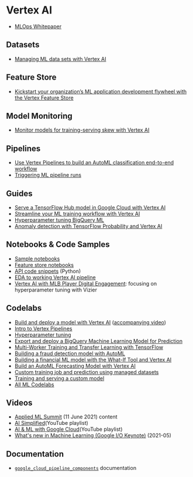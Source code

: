 # Vertex AI

- [MLOps Whitepaper](https://cloud.google.com/resources/mlops-whitepaper)

## Datasets
- [Managing ML data sets with Vertex AI](https://cloud.google.com/blog/products/ai-machine-learning/vertex-ai-how-to-create-and-manage-data-sets)

## Feature Store
- [Kickstart your organization’s ML application development flywheel with the Vertex Feature Store](https://cloud.google.com/blog/topics/developers-practitioners/kickstart-your-organizations-ml-application-development-flywheel-vertex-feature-store)

## Model Monitoring
- [Monitor models for training-serving skew with Vertex AI](https://cloud.google.com/blog/topics/developers-practitioners/monitor-models-training-serving-skew-vertex-ai)

## Pipelines
- [Use Vertex Pipelines to build an AutoML classification end-to-end workflow](https://cloud.google.com/blog/topics/developers-practitioners/use-vertex-pipelines-build-automl-classification-end-end-workflow)
- [Triggering ML pipeline runs](https://cloud.google.com/blog/topics/developers-practitioners/lets-get-it-started-triggering-ml-pipeline-runs)

## Guides
- [Serve a TensorFlow Hub model in Google Cloud with Vertex AI](https://cloud.google.com/blog/topics/developers-practitioners/serve-tensorflow-model-google-cloud-vertex-ai)
- [Streamline your ML training workflow with Vertex AI](https://cloud.google.com/blog/topics/developers-practitioners/streamline-your-ml-training-workflow-vertex-ai)
- [Hyperparameter tuning BigQuery ML](https://medium.com/google-cloud/hyperparameter-tuning-directly-within-bigquery-ml-a0affb0991ae)
- [Anomaly detection with TensorFlow Probability and Vertex AI](https://cloud.google.com/blog/topics/developers-practitioners/anomaly-detection-tensorflow-probability-and-vertex-ai)

## Notebooks & Code Samples
- [Sample notebooks](https://github.com/GoogleCloudPlatform/ai-platform-samples/tree/master/ai-platform-unified)
- [Feature store notebooks](https://github.com/GoogleCloudPlatform/ai-platform-samples/tree/master/ai-platform-unified/notebooks/official/feature_store)
- [API code snippets](https://github.com/googleapis/python-aiplatform/tree/master/samples/snippets) (Python)
- [EDA to working Vertex AI pipeline](https://github.com/jy2k/From-EDA-to-pipeline)
- [Vertex AI with MLB Player Digital Engagement](https://www.kaggle.com/ryanholbrook/vertex-ai-with-mlb-player-digital-engagement#Hyperparameter-Tuning-with-Vizier): focusing on hyperparameter tuning with Vizier

## Codelabs
- [Build and deploy a model with Vertex AI](https://codelabs.developers.google.com/codelabs/vertex-ai-custom-models) ([accompanying video](https://www.youtube.com/watch?v=aB2OxnyfP0c))
- [Intro to Vertex Pipelines](https://codelabs.developers.google.com/vertex-pipelines-intro#0)
- [Hyperparameter tuning](https://codelabs.developers.google.com/vertex_hyperparameter_tuning#0)
- [Export and deploy a BigQuery Machine Learning Model for Prediction](https://codelabs.developers.google.com/codelabs/bqml-vertex-prediction#0)
- [Multi-Worker Training and Transfer Learning with TensorFlow](https://codelabs.developers.google.com/vertex_multiworker_training#0)
- [Building a fraud detection model with AutoML](https://codelabs.developers.google.com/vertex-automl-tabular#0)
- [Building a financial ML model with the What-If Tool and Vertex AI](https://codelabs.developers.google.com/vertex-xgb-wit#0)
- [Build an AutoML Forecasting Model with Vertex AI](https://codelabs.developers.google.com/codelabs/automl-forecasting-with-vertex-ai#0)
- [Custom training job and prediction using managed datasets](https://codelabs.developers.google.com/codelabs/vertex-ai-custom-code-training#0)
- [Training and serving a custom model](https://codelabs.developers.google.com/vertex_custom_training_prediction#0)
- [All ML Codelabs](https://codelabs.developers.google.com/?cat=machinelearning)

## Videos
- [Applied ML Summit](https://cloudonair.withgoogle.com/events/summit-ml-practitioners) (11 June 2021) content
- [AI Simplified](https://www.youtube.com/playlist?list=PLIivdWyY5sqJ1YuMdGjRwJ3fFYZ_vWQ62)(YouTube playlist)
- [AI & ML with Google Cloud](https://www.youtube.com/playlist?list=PLIivdWyY5sqJdmVMjLI8iCul14XkTRosn)(YouTube playlist)
- [What's new in Machine Learning (Google I/O Keynote)](https://www.youtube.com/watch?v=qKkjCQlS1g4) (2021-05)

## Documentation
- [`google_cloud_pipeline_components`](https://google-cloud-pipeline-components.readthedocs.io/en/google-cloud-pipeline-components-0.1.2/google_cloud_pipeline_components.aiplatform.html#module-google_cloud_pipeline_components.aiplatform) documentation
